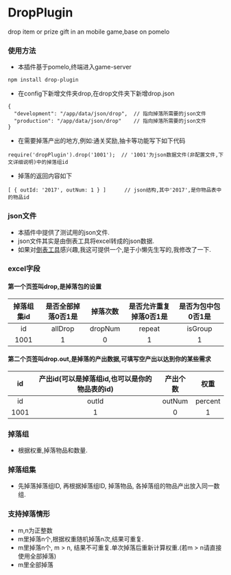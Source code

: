 # DropPlugin
drop item or prize gift in an mobile game,base on pomelo

### 使用方法
* 本插件基于pomelo,终端进入game-server
```
npm install drop-plugin
```
* 在config下新增文件夹drop,在drop文件夹下新增drop.json
```
{
  "development": "/app/data/json/drop",  // 指向掉落所需要的json文件
  "production": "/app/data/json/drop"    // 指向掉落所需要的json文件
}
```
* 在需要掉落产出的地方,例如:通关奖励,抽卡等功能写下如下代码
```
require('dropPlugin').drop('1001');  // '1001'为json数据文件(非配置文件,下文详细说明)中的掉落组id
```
* 掉落的返回内容如下
```
[ { outId: '2017', outNum: 1 } ]      // json结构,其中'2017',是你物品表中的物品id
```
### json文件
* 本插件中提供了测试用的json文件.
* json文件其实是由倒表工具将excel转成的json数据.
* 如果对[倒表工具](https://github.com/luckyqqk/excel2json.git)感兴趣,我这可提供一个,是于小懒先生写的,我修改了一下.
### excel字段
#### 第一个页签叫drop,是掉落包的设置
|掉落组集id|是否全部掉落0否1是|掉落次数|是否允许重复掉落0否1是|是否为包中包0否1是|
|:-:|:-:|:-:|:-:|:-:|
|id|allDrop|dropNum|repeat|isGroup|
|1001|1|0|1|1|
#### 第二个页签叫drop.out,是掉落的产出数据,可填写空产出以达到你的某些需求
|id|产出id(可以是掉落组id,也可以是你的物品表的id)|产出个数|权重|
|:-:|:-:|:-:|:-:|
|id|outId|outNum|percent|
|1001|1|0|1|1|


### 掉落组
* 根据权重,掉落物品和数量.

### 掉落组集
* 先掉落掉落组ID, 再根据掉落组ID, 掉落物品, 各掉落组的物品产出放入同一数组.

### 支持掉落情形
* m,n为正整数
* m里掉落n个,根据权重随机掉落n次,结果可重复.
* m里掉落n个, m > n, 结果不可重复.单次掉落后重新计算权重.(若m > n请直接使用全部掉落)
* m里全部掉落
